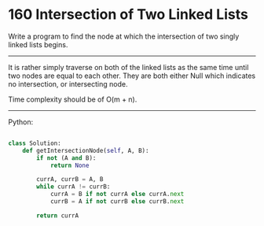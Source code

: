 160 Intersection of Two Linked Lists
====================================

Write a program to find the node at which the intersection of two singly linked
lists begins.

---

It is rather simply traverse on both of the linked lists as the same time until
two nodes are equal to each other. They are both either Null which indicates no
intersection, or intersecting node.

Time complexity should be of O(m + n).

---

Python:

```python

class Solution:
    def getIntersectionNode(self, A, B):
        if not (A and B):
            return None

        currA, currB = A, B
        while currA != currB:
            currA = B if not currA else currA.next
            currB = A if not currB else currB.next

        return currA
```
